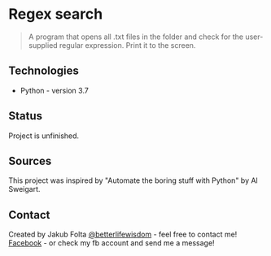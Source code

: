 # Regex search
> A program that opens all .txt files in the folder and check for the user-supplied regular expression. Print it to the screen. 

## Technologies
* Python - version 3.7

## Status
Project is unfinished.

## Sources
This project was inspired by "Automate the boring stuff with Python" by Al Sweigart.

## Contact
Created by Jakub Folta [@betterlifewisdom](https://www.betterlifewisdom.com/) - feel free to contact me!<br/>
[Facebook](https://www.facebook.com/jakub.folta.58) - or check my fb account and send me a message!
